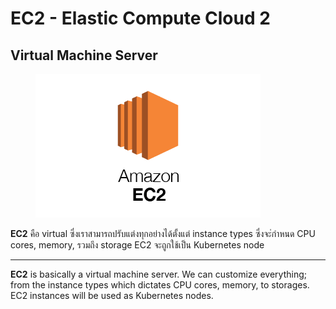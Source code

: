 # EC2 - Elastic Compute Cloud 2

## Virtual Machine Server

<figure><img src="../../../.gitbook/assets/image (25).png" alt=""><figcaption></figcaption></figure>

**EC2** คือ virtual ซึ่งเราสามารถปรับแต่งทุกอย่างได้ตั้งแต่ instance types ซึ่งจะ่กำหนด CPU cores, memory, รวมถึง storage EC2 จะถูกใช้เป็น Kubernetes node

***

**EC2** is basically a virtual machine server. We can customize everything; from the instance types which dictates CPU cores, memory, to storages. EC2 instances will be used as Kubernetes nodes.
